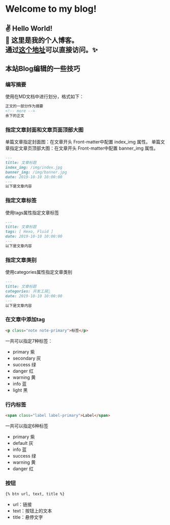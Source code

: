 # Welcome to my blog!
✌️ Hello World!\
🧸 这里是我的个人博客。\
通过[这个地址](http://lewisliugl.cn/)可以直接访问。✨
---
## 本站Blog编辑的一些技巧
### 编写摘要
使用<!--more-->在MD文档中进行划分，格式如下：
```markdown
正文的一部分作为摘要
<!-- more -->
余下的正文
```
### 指定文章封面和文章页面顶部大图
单篇文章指定封面图：在文章开头 Front-matter中配置 index_img 属性。
单篇文章指定文章页顶部大图：在文章开头 Front-matter中配置 banner_img 属性。
```markdown
---
title: 文章标题
index_img: /img/index.jpg
banner_img: /img/banner.jpg
date: 2019-10-10 10:00:00
---
以下是文章内容
```
### 指定文章标签
使用tags属性指定文章标签
```markdown
---
title: 文章标题
tags: [ Hexo, Fluid ]
date: 2019-10-10 10:00:00
---
以下是文章内容
```
### 指定文章类别
使用categories属性指定文章类别
```markdown
---
title: 文章标题
categories: 开发工具🔧
date: 2019-10-10 10:00:00
---
以下是文章内容
```
### 在文章中添加tag
```html
<p class="note note-primary">标签</p>
```
一共可以指定7种标签：
- primary 紫
- secondary 灰
- success 绿
- danger 红
- warning 黄
- info 蓝
- light 黑
### 行内标签
```html
<span class="label label-primary">Label</span>
```
一共可以指定6种标签
- primary 紫
- default 灰
- info 蓝
- success 绿
- warning 黄
- danger 红
### 按钮
```markdown
{% btn url, text, title %}
```
- url：链接
- text：按钮上的文本
- title：悬停文字
